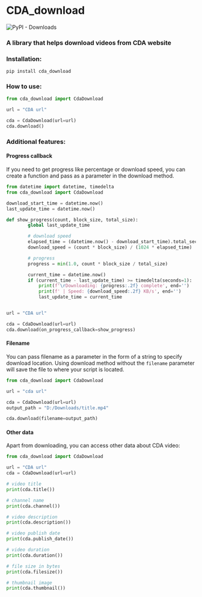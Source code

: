 # CDA_download

![PyPI - Downloads](https://img.shields.io/pypi/dm/cda_download)


### A library that helps download videos from CDA website



### Installation:
`pip install cda_download`

### How to use:
```python
from cda_download import CdaDownload

url = "CDA url"

cda = CdaDownload(url=url)
cda.download()
```


### Additional features:


#### Progress callback
If you need to get progress like percentage or download speed, you can create a function 
and pass as a parameter in the download method.

```python
from datetime import datetime, timedelta
from cda_download import CdaDownload

download_start_time = datetime.now()
last_update_time = datetime.now()

def show_progress(count, block_size, total_size):
        global last_update_time

        # download speed
        elapsed_time = (datetime.now() - download_start_time).total_seconds()
        download_speed = (count * block_size) / (1024 * elapsed_time)

        # progress
        progress = min(1.0, count * block_size / total_size)

        current_time = datetime.now()
        if (current_time - last_update_time) >= timedelta(seconds=1):
            print(f'\rDownloading: {progress:.2f} complete', end='')
            print(f' | Speed: {download_speed:.2f} KB/s', end='')
            last_update_time = current_time


url = "CDA url"

cda = CdaDownload(url=url)
cda.download(on_progress_callback=show_progress)
```


#### Filename
You can pass filename as a parameter in the form of a string to specify download location.
Using download method without the `filename` parameter will save the file to where your script is located.

```python
from cda_download import CdaDownload

url = "cda url"

cda = CdaDownload(url=url)
output_path = "D:/Downloads/title.mp4"

cda.download(filename=output_path)
```


#### Other data
Apart from downloading, you can access other data about CDA video:

```python
from cda_download import CdaDownload

url = "CDA url"
cda = CdaDownload(url=url)

# video title
print(cda.title())

# channel name
print(cda.channel())

# video description
print(cda.description())

# video publish date
print(cda.publish_date())

# video duration
print(cda.duration())

# file size in bytes
print(cda.filesize())

# thumbnail image
print(cda.thumbnail())
```
